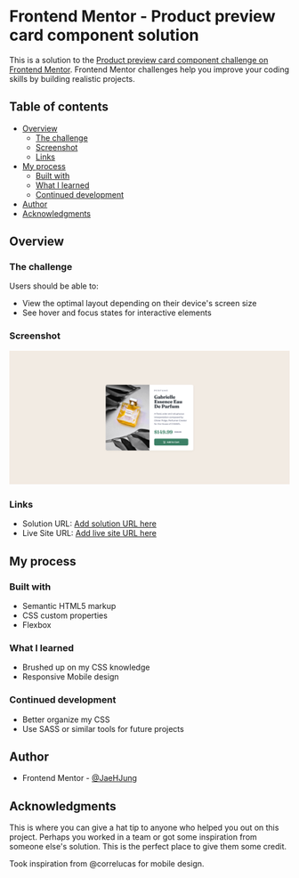# Frontend Mentor - Product preview card component solution

This is a solution to the [Product preview card component challenge on Frontend Mentor](https://www.frontendmentor.io/challenges/product-preview-card-component-GO7UmttRfa). Frontend Mentor challenges help you improve your coding skills by building realistic projects.

## Table of contents

-   [Overview](#overview)
    -   [The challenge](#the-challenge)
    -   [Screenshot](#screenshot)
    -   [Links](#links)
-   [My process](#my-process)
    -   [Built with](#built-with)
    -   [What I learned](#what-i-learned)
    -   [Continued development](#continued-development)
-   [Author](#author)
-   [Acknowledgments](#acknowledgments)

## Overview

### The challenge

Users should be able to:

-   View the optimal layout depending on their device's screen size
-   See hover and focus states for interactive elements

### Screenshot

![](./screenshot.jpg)

### Links

-   Solution URL: [Add solution URL here](https://www.frontendmentor.io/solutions/responsive-product-preview-card-component-with-flexbox-EgAdGE9Viq)
-   Live Site URL: [Add live site URL here](https://jaehjung.github.io/product-preview-card-component-main/)

## My process

### Built with

-   Semantic HTML5 markup
-   CSS custom properties
-   Flexbox

### What I learned

-   Brushed up on my CSS knowledge
-   Responsive Mobile design

### Continued development

-   Better organize my CSS
-   Use SASS or similar tools for future projects

## Author

-   Frontend Mentor - [@JaeHJung](https://www.frontendmentor.io/profile/JaeHJung)

## Acknowledgments

This is where you can give a hat tip to anyone who helped you out on this project. Perhaps you worked in a team or got some inspiration from someone else's solution. This is the perfect place to give them some credit.

Took inspiration from @correlucas for mobile design.
